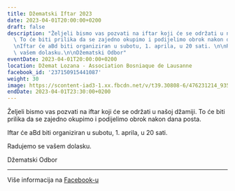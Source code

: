 ```yaml
---
title: Džematski Iftar 2023
date: 2023-04-01T20:00:00+0200
draft: false
description: "Željeli bismo vas pozvati na iftar koji će se održati u našoj džamiji.\
  \ To će biti prilika da se zajedno okupimo i podijelimo obrok nakon dana posta.\n\
  \nIftar će aBd biti organiziran u subotu, 1. aprila, u 20 sati. \n\nRadujemo se\
  \ vašem dolasku.\n\nDžematski Odbor"
eventDate: 2023-04-01T20:00:00+0200
location: Džemat Lozana - Association Bosniaque de Lausanne
facebook_id: '237150915441087'
weight: 30
image: https://scontent-iad3-1.xx.fbcdn.net/v/t39.30808-6/476231214_935500385377228_3500090740640109385_n.jpg?_nc_cat=101&ccb=1-7&_nc_sid=9e60e4&_nc_ohc=Q80bXANxnT0Q7kNvwGQz2Ae&_nc_oc=AdkeGrQU6qCUOeeZfBkr2hJB1Fr5Xjwe7LP1SX_WSiMCohSeHqHPCF5ekde7F40SiJA&_nc_zt=23&_nc_ht=scontent-iad3-1.xx&edm=ABTKTjYEAAAA&_nc_gid=J2qbC0WYyDK0Vyc70ggcTA&oh=00_AfLrSXE-UE-cEGDfB4ZJqRV-yEArOFmSnPIcQEfCgiqpZg&oe=684593DA
endDate: 2023-04-01T23:30:00+0200
---
```


Željeli bismo vas pozvati na iftar koji će se održati u našoj džamiji. To će biti prilika da se zajedno okupimo i podijelimo obrok nakon dana posta.

Iftar će aBd biti organiziran u subotu, 1. aprila, u 20 sati. 

Radujemo se vašem dolasku.

Džematski Odbor

---

Više informacija na [Facebook-u](https://facebook.com/events/237150915441087)
